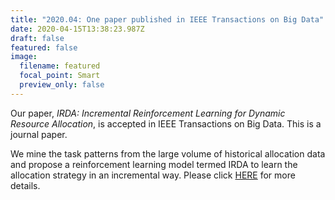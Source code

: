```yaml
---
title: "2020.04: One paper published in IEEE Transactions on Big Data"
date: 2020-04-15T13:38:23.987Z
draft: false
featured: false
image:
  filename: featured
  focal_point: Smart
  preview_only: false
---
```

Our paper, *IRDA: Incremental Reinforcement Learning for Dynamic Resource Allocation*, is accepted in IEEE Transactions on Big Data. This is a journal paper.

We mine the task patterns from the large volume of historical allocation data and propose a reinforcement learning model termed IRDA to learn the allocation strategy in an incremental way. Please click [HERE](https://www.zhongyu.site/publication/irda_2020/ "IRDA: Incremental Reinforcement Learning for Dynamic Resource Allocation.") for more details. 

